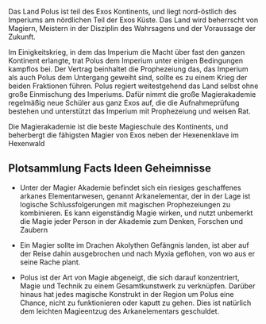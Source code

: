 
Das Land Polus ist teil des Exos Kontinents, und liegt nord-östlich des Imperiums am nördlichen Teil der Exos Küste. Das Land wird beherrscht von Magiern, Meistern in der Disziplin des Wahrsagens und der Voraussage der Zukunft.

Im Einigkeitskrieg, in dem das Imperium die Macht über fast den ganzen Kontinent erlangte, trat Polus dem Imperium unter einigen Bedingungen kampflos bei. Der Vertrag beinhaltet die Prophezeiung das, das Imperium als auch Polus dem Untergang geweiht sind, sollte es zu einem Krieg der beiden Fraktionen führen. Polus regiert weitestgehend das Land selbst ohne große Einmischung des Imperiums. Dafür nimmt die große Magierakademie regelmäßig neue Schüler aus ganz Exos auf, die die Aufnahmeprüfung bestehen und unterstützt das Imperium mit Prophezeiung und weisen Rat.

Die Magierakademie ist die beste Magieschule des Kontinents, und beherbergt die fähigsten Magier von Exos neben der Hexenenklave im Hexenwald

## Plotsammlung Facts Ideen Geheimnisse

- Unter der Magier Akademie befindet sich ein riesiges geschaffenes arkanes Elementarwesen, genannt Arkanelementar, der in der Lage ist logische Schlussfolgerungen mit magischen Prophezeiungen zu kombinieren. Es kann eigenständig Magie wirken, und nutzt unbemerkt die Magie jeder Person in der Akademie zum Denken, Forschen und Zaubern
    
- Ein Magier sollte im Drachen Akolythen Gefängnis landen, ist aber auf der Reise dahin ausgebrochen und nach Myxia geflohen, von wo aus er seine Rache plant.
    
- Polus ist der Art von Magie abgeneigt, die sich darauf konzentriert, Magie und Technik zu einem Gesamtkunstwerk zu verknüpfen. Darüber hinaus hat jedes magische Konstrukt in der Region um Polus eine Chance, nicht zu funktionieren oder kaputt zu gehen. Dies ist natürlich dem leichten Magieentzug des Arkanelementars geschuldet.